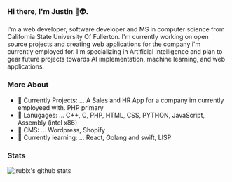 ### Hi there, I'm Justin 👋👽.
I'm a web developer, software developer and MS in computer science from California State University Of Fullerton. I'm currently working on open source projects and creating web applications for the company i'm currently employed for. I'm specializing in Artificial Intelligence and plan to gear future projects towards AI implementation, machine learning, and web applications.

### More About
- 🔭 Currently Projects: ...  A Sales and HR App for a company im currently employeed with. PHP primary
- 🤖 Lanugages: ... C++, C, PHP, HTML, CSS, PYTHON, JavaScript, Assembly (intel x86)
- 💎 CMS: ... Wordpress, Shopify
- 🌱 Currently learning: ...  React, Golang and swift, LISP

### Stats
<img
alt="jrubix's github stats"
src="https://github-readme-stats.vercel.app/api?username=jrubix&show_icons=true&hide_border=true"
/>

